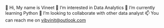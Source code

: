 👋 Hi, My name is Vineet
 👀 I’m interested in Data Analytics
 🌱 I’m currently learning Python
 💞️ I’m looking to collaborate with other data analyst 
 📫 You can reach me on vibvinit@outlook.com

<!---
vibvinit/vibvinit is a ✨ special ✨ repository because its `README.md` (this file) appears on your GitHub profile.
You can click the Preview link to take a look at your changes.
--->

